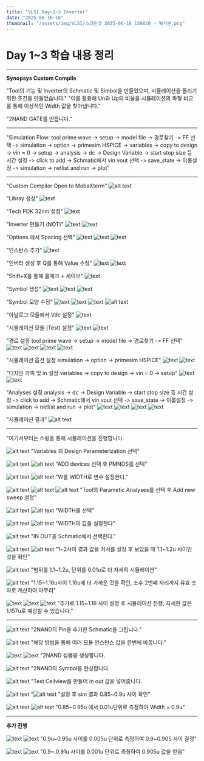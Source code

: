 ```yaml
---
title: "VLSI Day-1~3 Inverter"
date: "2025-06-16~18"
thumbnail: "/assets/img/VLSI/스크린샷 2025-06-16 150820 - 복사본.png"
---
```


# Day 1~3 학습 내용 정리
---

**Synopsys Custom Compile**

"Tool의 기능 및 Inverter의 Schmatic 및 Simbol을 만들었으며, 시뮬레이션을 돌리기 위한 조건을 만들었습니다."
"이를 활용해 Un과 Up의 비율을 시뮬레이션의 파형 비교를 통해 이상적인 Width 값을 찾아냅니다."

"2NAND GATE를 만듭니다."

---

"Simulation Flow:
tool prime wave -> setup ->  model file -> 경로찾기 -> FF 선택 -> simulation -> option -> primesim HSPICE -> variables -> copy to design -> vin = 0 -> setup -> analysis -> dc -> Design Variable -> start stop size 등 시간 설정 -> click to add -> Schmatic에서 vin vout 선택 -> save_state -> 이름설정 -> simulation -> netlist and run -> plot"

---
"Custom Compiler Open to MobaXterm"
![alt text](<../../../assets/img/VLSI/스크린샷 2025-06-16 150820.png>)

"Libray 생성"
![text](<../../../assets/img/VLSI/스크린샷 2025-06-16 151356.png>) 

"Tech PDK 32nm 설정"
![text](<../../../assets/img/VLSI/스크린샷 2025-06-16 151405.png>) 

"Inverter 만들기 (NOT)"
![text](<../../../assets/img/VLSI/스크린샷 2025-06-16 151428.png>) 
![text](<../../../assets/img/VLSI/스크린샷 2025-06-16 151458.png>) 

"Options 에서 Spacing 선택"
![text](<../../../assets/img/VLSI/스크린샷 2025-06-16 151525.png>) 
![text](<../../../assets/img/VLSI/스크린샷 2025-06-16 151544.png>) 
![text](<../../../assets/img/VLSI/스크린샷 2025-06-16 151607.png>) 

"인스턴스 추가"
![text](<../../../assets/img/VLSI/스크린샷 2025-06-16 151920.png>) 

"인버터 생성 후 Q를 통해 Value 수정"
![text](<../../../assets/img/VLSI/스크린샷 2025-06-16 153408.png>) 
![text](<../../../assets/img/VLSI/스크린샷 2025-06-16 153621.png>) 

"Shift+X를 통해 룰체크 + 세이브"
![text](<../../../assets/img/VLSI/스크린샷 2025-06-16 153957.png>)

"Symbol 생성"
 ![text](<../../../assets/img/VLSI/스크린샷 2025-06-16 154441.png>) 
 ![text](<../../../assets/img/VLSI/스크린샷 2025-06-16 154621.png>) 
 ![text](<../../../assets/img/VLSI/스크린샷 2025-06-16 154624.png>) 

"Symbol 모양 수정" 
 ![text](<../../../assets/img/VLSI/스크린샷 2025-06-16 160344.png>) 
 ![text](<../../../assets/img/VLSI/스크린샷 2025-06-16 160734.png>)
 ![text](<../../../assets/img/VLSI/스크린샷 2025-06-16 160916.png>)
 ![alt text](../../../assets/img/심볼.png)

"아날로그 모듈에서 Vdc 설정"
 ![text](<../../../assets/img/VLSI/스크린샷 2025-06-16 164350.png>) 

"시뮬레이션 모듈 (Test) 설정"
![text](<../../../assets/img/VLSI/스크린샷 2025-06-16 163816.png>)
![text](<../../../assets/img/VLSI/스크린샷 2025-06-16 163827.png>) 

"경로 설정 tool prime wave -> setup ->  model file -> 경로찾기 -> FF 선택"
![text](<../../../assets/img/VLSI/스크린샷 2025-06-16 164127.png>) 
![text](<../../../assets/img/VLSI/스크린샷 2025-06-16 164136.png>) 
![text](<../../../assets/img/VLSI/스크린샷 2025-06-16 164406.png>) 
![text](<../../../assets/img/VLSI/스크린샷 2025-06-16 164458.png>) 

"시뮬레이션 옵션 설정 simulation -> option -> primesim HSPICE"
![text](<../../../assets/img/VLSI/스크린샷 2025-06-16 164538.png>) 
![text](<../../../assets/img/VLSI/스크린샷 2025-06-16 164554.png>) 

"디자인 카피 및 in 설정 variables -> copy to design -> vin = 0 -> setup"
![text](<../../../assets/img/VLSI/스크린샷 2025-06-16 164610.png>) 
![text](<../../../assets/img/VLSI/스크린샷 2025-06-16 164620.png>) 

"Analyses 설정 analysis -> dc -> Design Variable -> start stop size 등 시간 설정 -> click to add -> Schmatic에서 vin vout 선택 -> save_state -> 이름설정 -> simulation -> netlist and run -> plot"
![text](<../../../assets/img/VLSI/스크린샷 2025-06-16 164634.png>) 
![text](<../../../assets/img/VLSI/스크린샷 2025-06-16 164658.png>) 
![text](<../../../assets/img/VLSI/스크린샷 2025-06-16 164857.png>) 
![text](<../../../assets/img/VLSI/스크린샷 2025-06-16 164909.png>) 

"시뮬레이션 결과"
![alt text](../../../assets/img/VLSI/시뮬레이션결과.png)

---
"여기서부터는 스윙을 통해 시뮬레이션을 진행합니다.

![alt text](<../../../assets/img/VLSI/day3/스크린샷 2025-06-18 113540.png>)
"Variables 의 Design Parameterization 선택"

![alt text](<../../../assets/img/VLSI/day3/스크린샷 2025-06-18 113609.png>)
![alt text](<../../../assets/img/VLSI/day3/스크린샷 2025-06-18 113618.png>)
"ADD devices 선택 후 PMNOS를 선택"

![alt text](<../../../assets/img/VLSI/day3/스크린샷 2025-06-18 113633.png>)
![alt text](<../../../assets/img/VLSI/day3/스크린샷 2025-06-18 113705.png>)
"W를 WIDTH로 변수 설정한다."

![alt text](<../../../assets/img/VLSI/day3/스크린샷 2025-06-18 113709.png>)
![alt text](<../../../assets/img/VLSI/day3/스크린샷 2025-06-18 113714.png>)
![alt text](<../../../assets/img/VLSI/day3/스크린샷 2025-06-18 113721.png>)
"Tool의 Parametic Analyses를 선택 후 Add new sweep 설정"

![alt text](<../../../assets/img/VLSI/day3/스크린샷 2025-06-18 113727.png>)
![alt text](<../../../assets/img/VLSI/day3/스크린샷 2025-06-18 113732.png>)
"WIDTH를 선택"

![alt text](<../../../assets/img/VLSI/day3/스크린샷 2025-06-18 113821.png>)
![alt text](<../../../assets/img/VLSI/day3/스크린샷 2025-06-18 113835.png>)
"WIDTH의 값을 설정한다"

![alt text](<../../../assets/img/VLSI/day3/스크린샷 2025-06-18 113851.png>)
"IN OUT을 Schmatic에서 선택한다."

![alt text](<../../../assets/img/VLSI/day3/1~2결과 및 Plot.png>)
![alt text](<../../../assets/img/VLSI/day3/값 1~2사이.png>)
"1~2사이 결과 값을 커서를 설정 후 보았을 때 1.1~1.2u 사이인 것을 확인"

![alt text](../../../assets/img/VLSI/day3/1.1~1.2설정.png)
"범위를 1.1~1.2u, 단위를 0.01u로 더 자세히 시뮬레이션"

![alt text](../../../assets/img/VLSI/day3/1.1~.1.2결과.png)
"1.15~1.16u사이 1.16u에 더 가까운 것을 확인, 소수 2번째 자리까지 유효 숫자로 계산하여 마무리"

![text](../../../assets/img/VLSI/day3/1.15~.16설정.png)
![text](../../../assets/img/VLSI/day3/1.15~1.16사이.png) 
![text](../../../assets/img/VLSI/day3/1.15~1.16사이2.png)
"추가로 1.15~1.16 사이 설정 후 시뮬레이션 진행, 자세한 값은 1.157u로 예상할 수 있습니다."

---

![alt text](<../../../assets/img/VLSI/day3/2NAND 핀까지.png>)
"2NAND의 Pin을 추가한 Schmatic을 그립니다."

![alt text](<../../../assets/img/VLSI/day3/한번에 여러 모듈 인스턴스 값 바꾸기.png>)
"해당 방법을 통해 여러 모듈 인스턴스 값을 한번에 바꿉니다."

![text](../../../assets/img/VLSI/day3/심볼만들기1.png)
![text](../../../assets/img/VLSI/day3/심볼만들기2.png)
"2NAND 심볼을 생성합니다.

![alt text](../../../assets/img/VLSI/day3/2nand_symbol.png)
"2NAND의 Symbol을 완성합니다.

![alt text](../../../assets/img/VLSI/day3/2nand_.png)
"Test Cellview를 만들어 in out 값을 넣어줍니다.

![alt text](../../../assets/img/VLSI/day3/0.5-1.5설정.png)
"![alt text](../../../assets/img/VLSI/day3/width0.9.png)
"설정 후 sim 결과 0.85~0.9u 사이 확인"

![alt text](../../../assets/img/VLSI/day3/0.85-0.95설정.png)
![alt text](../../../assets/img/VLSI/day3/0.9확정.png)
"0.85~0.95u 에서 0.01u단위로 측정하여 Width = 0.9u"

---
**추가 진행**

![text](../../../assets/img/VLSI/day3/0.9~0.95설정.png)
![text](<../../../assets/img/VLSI/day3/0.9~0.95 결과.png>) 
"0.9u~0.95u 사이를 0.005u 단위로 측정하여 0.9~0.905 사이 결정"

![text](../../../assets/img/VLSI/day3/0.9~0.91설정.png) 
![text](../../../assets/img/VLSI/day3/0.901결과.png)
"0.9~.0.91u 사이를 0.001u 단위로 측정하여 0.905u 값을 얻음"